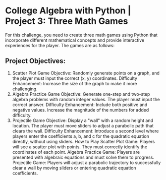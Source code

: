 # College Algebra with Python | Project 3: Three Math Games

For this challenge, you need to create three math games using Python that incorporate different mathematical concepts and provide interactive experiences for the player. The games are as follows:

## Project Objectives:
1. Scatter Plot Game
Objective: Randomly generate points on a graph, and the player must input the correct (x, y) coordinates.
Difficulty Enhancement: Increase the size of the graph to make it more challenging.
2. Algebra Practice Game
Objective: Generate one-step and two-step algebra problems with random integer values. The player must input the correct answer.
Difficulty Enhancement: Include both positive and negative values. Increase the magnitude of the numbers for added difficulty.
3. Projectile Game
Objective: Display a "wall" with a random height and location. The player must move sliders to adjust a parabolic path that clears the wall.
Difficulty Enhancement: Introduce a second level where players enter the coefficients a, b, and c for the quadratic equation directly, without using sliders.
How to Play
Scatter Plot Game: Players will see a scatter plot with points. They must correctly identify the coordinates of each point.
Algebra Practice Game: Players are presented with algebraic equations and must solve them to progress.
Projectile Game: Players will adjust a parabolic trajectory to successfully clear a wall by moving sliders or entering quadratic equation coefficients.